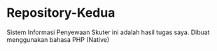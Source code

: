 # Repository-Kedua
Sistem Informasi Penyewaan Skuter ini adalah hasil tugas saya. Dibuat menggunakan bahasa PHP (Native)

